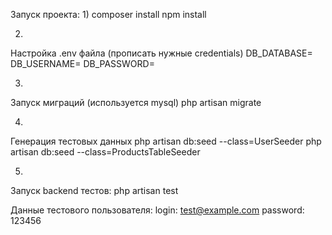 Запуск проекта:
1)
composer install
npm install

2)
Настройка .env файла (прописать нужные credentials)
DB_DATABASE=
DB_USERNAME=
DB_PASSWORD=

3)
Запуск миграций (используется mysql)
php artisan migrate 

4)
Генерация тестовых данных
php artisan db:seed --class=UserSeeder
php artisan db:seed --class=ProductsTableSeeder

5)
Запуск backend тестов:
php artisan test

Данные тестового пользователя:
login: test@example.com
password: 123456
